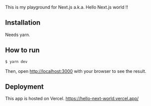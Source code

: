 This is my playground for Next.js a.k.a. Hello Next.js world !!

## Installation

Needs yarn.

## How to run

```bash
$ yarn dev
```

Then, open [http://localhost:3000](http://localhost:3000) with your browser to see the result.

## Deployment

This app is hosted on Vercel.
https://hello-next-world.vercel.app/
